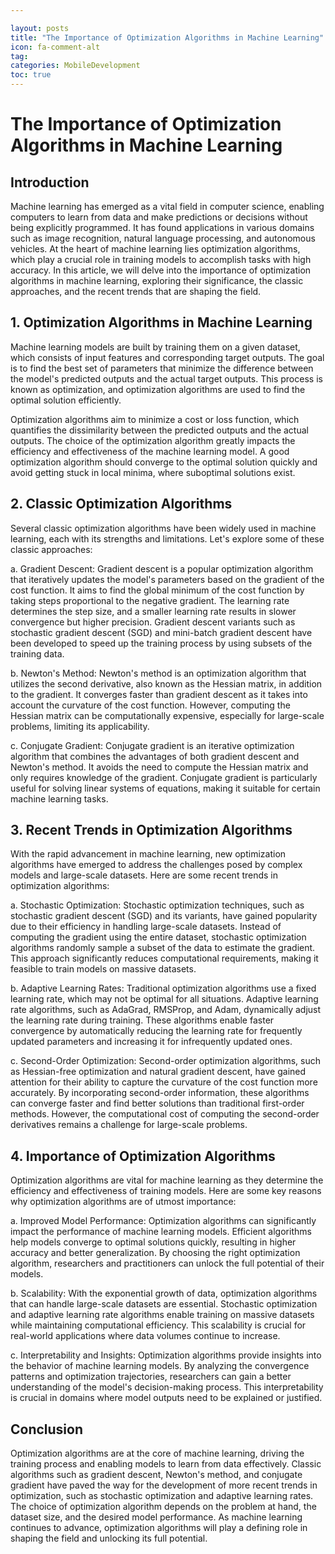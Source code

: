 ```yaml
---

layout: posts
title: "The Importance of Optimization Algorithms in Machine Learning"
icon: fa-comment-alt
tag:      
categories: MobileDevelopment
toc: true
---
```




# The Importance of Optimization Algorithms in Machine Learning

## Introduction
Machine learning has emerged as a vital field in computer science, enabling computers to learn from data and make predictions or decisions without being explicitly programmed. It has found applications in various domains such as image recognition, natural language processing, and autonomous vehicles. At the heart of machine learning lies optimization algorithms, which play a crucial role in training models to accomplish tasks with high accuracy. In this article, we will delve into the importance of optimization algorithms in machine learning, exploring their significance, the classic approaches, and the recent trends that are shaping the field.

## 1. Optimization Algorithms in Machine Learning
Machine learning models are built by training them on a given dataset, which consists of input features and corresponding target outputs. The goal is to find the best set of parameters that minimize the difference between the model's predicted outputs and the actual target outputs. This process is known as optimization, and optimization algorithms are used to find the optimal solution efficiently.

Optimization algorithms aim to minimize a cost or loss function, which quantifies the dissimilarity between the predicted outputs and the actual outputs. The choice of the optimization algorithm greatly impacts the efficiency and effectiveness of the machine learning model. A good optimization algorithm should converge to the optimal solution quickly and avoid getting stuck in local minima, where suboptimal solutions exist.

## 2. Classic Optimization Algorithms
Several classic optimization algorithms have been widely used in machine learning, each with its strengths and limitations. Let's explore some of these classic approaches:

a. Gradient Descent:
Gradient descent is a popular optimization algorithm that iteratively updates the model's parameters based on the gradient of the cost function. It aims to find the global minimum of the cost function by taking steps proportional to the negative gradient. The learning rate determines the step size, and a smaller learning rate results in slower convergence but higher precision. Gradient descent variants such as stochastic gradient descent (SGD) and mini-batch gradient descent have been developed to speed up the training process by using subsets of the training data.

b. Newton's Method:
Newton's method is an optimization algorithm that utilizes the second derivative, also known as the Hessian matrix, in addition to the gradient. It converges faster than gradient descent as it takes into account the curvature of the cost function. However, computing the Hessian matrix can be computationally expensive, especially for large-scale problems, limiting its applicability.

c. Conjugate Gradient:
Conjugate gradient is an iterative optimization algorithm that combines the advantages of both gradient descent and Newton's method. It avoids the need to compute the Hessian matrix and only requires knowledge of the gradient. Conjugate gradient is particularly useful for solving linear systems of equations, making it suitable for certain machine learning tasks.

## 3. Recent Trends in Optimization Algorithms
With the rapid advancement in machine learning, new optimization algorithms have emerged to address the challenges posed by complex models and large-scale datasets. Here are some recent trends in optimization algorithms:

a. Stochastic Optimization:
Stochastic optimization techniques, such as stochastic gradient descent (SGD) and its variants, have gained popularity due to their efficiency in handling large-scale datasets. Instead of computing the gradient using the entire dataset, stochastic optimization algorithms randomly sample a subset of the data to estimate the gradient. This approach significantly reduces computational requirements, making it feasible to train models on massive datasets.

b. Adaptive Learning Rates:
Traditional optimization algorithms use a fixed learning rate, which may not be optimal for all situations. Adaptive learning rate algorithms, such as AdaGrad, RMSProp, and Adam, dynamically adjust the learning rate during training. These algorithms enable faster convergence by automatically reducing the learning rate for frequently updated parameters and increasing it for infrequently updated ones.

c. Second-Order Optimization:
Second-order optimization algorithms, such as Hessian-free optimization and natural gradient descent, have gained attention for their ability to capture the curvature of the cost function more accurately. By incorporating second-order information, these algorithms can converge faster and find better solutions than traditional first-order methods. However, the computational cost of computing the second-order derivatives remains a challenge for large-scale problems.

## 4. Importance of Optimization Algorithms
Optimization algorithms are vital for machine learning as they determine the efficiency and effectiveness of training models. Here are some key reasons why optimization algorithms are of utmost importance:

a. Improved Model Performance:
Optimization algorithms can significantly impact the performance of machine learning models. Efficient algorithms help models converge to optimal solutions quickly, resulting in higher accuracy and better generalization. By choosing the right optimization algorithm, researchers and practitioners can unlock the full potential of their models.

b. Scalability:
With the exponential growth of data, optimization algorithms that can handle large-scale datasets are essential. Stochastic optimization and adaptive learning rate algorithms enable training on massive datasets while maintaining computational efficiency. This scalability is crucial for real-world applications where data volumes continue to increase.

c. Interpretability and Insights:
Optimization algorithms provide insights into the behavior of machine learning models. By analyzing the convergence patterns and optimization trajectories, researchers can gain a better understanding of the model's decision-making process. This interpretability is crucial in domains where model outputs need to be explained or justified.

## Conclusion
Optimization algorithms are at the core of machine learning, driving the training process and enabling models to learn from data effectively. Classic algorithms such as gradient descent, Newton's method, and conjugate gradient have paved the way for the development of more recent trends in optimization, such as stochastic optimization and adaptive learning rates. The choice of optimization algorithm depends on the problem at hand, the dataset size, and the desired model performance. As machine learning continues to advance, optimization algorithms will play a defining role in shaping the field and unlocking its full potential.